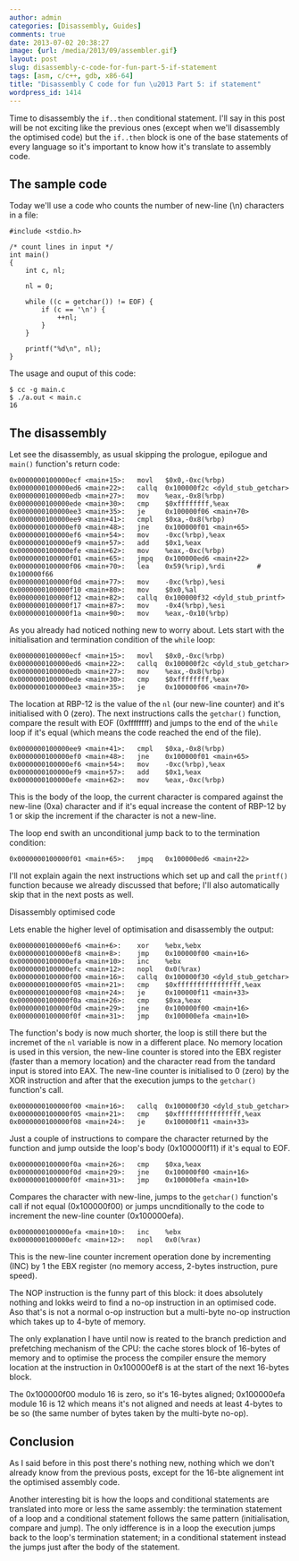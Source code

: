 ```yaml
---
author: admin
categories: [Disassembly, Guides]
comments: true
date: 2013-07-02 20:38:27
image: {url: /media/2013/09/assembler.gif}
layout: post
slug: disassembly-c-code-for-fun-part-5-if-statement
tags: [asm, c/c++, gdb, x86-64]
title: "Disassembly C code for fun \u2013 Part 5: if statement"
wordpress_id: 1414
---
```


Time to disassembly the `if..then` conditional statement. I'll say in this post will be not exciting like the previous ones (except when we'll disassembly the optimised code) but the `if..then` block is one of the base statements of every language so it's important to know how it's translate to assembly code.

<!-- more -->



## The sample code



Today we'll use a code who counts the number of new-line (\n) characters in a file:


    
    
    #include <stdio.h>
        
    /* count lines in input */
    int main()
    {
        int c, nl;
        
        nl = 0;
        
        while ((c = getchar()) != EOF) {
            if (c == '\n') {
                ++nl;
            }
        }
        
        printf("%d\n", nl);
    }
    



The usage and ouput of this code:


    
    
    $ cc -g main.c
    $ ./a.out < main.c
    16
    





## The disassembly



Let see the disassembly, as usual skipping the prologue, epilogue and `main()` function's return code:


    
    
    0x0000000100000ecf <main+15>:	movl   $0x0,-0xc(%rbp)
    0x0000000100000ed6 <main+22>:	callq  0x100000f2c <dyld_stub_getchar>
    0x0000000100000edb <main+27>:	mov    %eax,-0x8(%rbp)
    0x0000000100000ede <main+30>:	cmp    $0xffffffff,%eax
    0x0000000100000ee3 <main+35>:	je     0x100000f06 <main+70>
    0x0000000100000ee9 <main+41>:	cmpl   $0xa,-0x8(%rbp)
    0x0000000100000ef0 <main+48>:	jne    0x100000f01 <main+65>
    0x0000000100000ef6 <main+54>:	mov    -0xc(%rbp),%eax
    0x0000000100000ef9 <main+57>:	add    $0x1,%eax
    0x0000000100000efe <main+62>:	mov    %eax,-0xc(%rbp)
    0x0000000100000f01 <main+65>:	jmpq   0x100000ed6 <main+22>
    0x0000000100000f06 <main+70>:	lea    0x59(%rip),%rdi        # 0x100000f66
    0x0000000100000f0d <main+77>:	mov    -0xc(%rbp),%esi
    0x0000000100000f10 <main+80>:	mov    $0x0,%al
    0x0000000100000f12 <main+82>:	callq  0x100000f32 <dyld_stub_printf>
    0x0000000100000f17 <main+87>:	mov    -0x4(%rbp),%esi
    0x0000000100000f1a <main+90>:	mov    %eax,-0x10(%rbp)
    



As you already had noticed nothing new to worry about. Lets start with the initialisation and termination condition of the `while` loop:


    
    
    0x0000000100000ecf <main+15>:	movl   $0x0,-0xc(%rbp)
    0x0000000100000ed6 <main+22>:	callq  0x100000f2c <dyld_stub_getchar>
    0x0000000100000edb <main+27>:	mov    %eax,-0x8(%rbp)
    0x0000000100000ede <main+30>:	cmp    $0xffffffff,%eax
    0x0000000100000ee3 <main+35>:	je     0x100000f06 <main+70>
    



The location at RBP-12 is the value of the `nl` (our new-line counter) and it's initialised with 0 (zero). The next instructions calls the `getchar()` function, compare the result with EOF (0xffffffff) and jumps to the end of the `while` loop if it's equal (which means the code reached the end of the file).


    
    
    0x0000000100000ee9 <main+41>:	cmpl   $0xa,-0x8(%rbp)
    0x0000000100000ef0 <main+48>:	jne    0x100000f01 <main+65>
    0x0000000100000ef6 <main+54>:	mov    -0xc(%rbp),%eax
    0x0000000100000ef9 <main+57>:	add    $0x1,%eax
    0x0000000100000efe <main+62>:	mov    %eax,-0xc(%rbp)
    



This is the body of the loop, the current character is compared against the new-line (0xa) character and if it's equal increase the content of RBP-12 by 1 or skip the increment if the character is not a new-line.

The loop end swith an unconditional jump back to to the termination condition:


    
    
    0x0000000100000f01 <main+65>:	jmpq   0x100000ed6 <main+22>
    



I'll not explain again the next instructions which set up and call the `printf()` function because we already discussed that before; I'll also automatically skip that in the next posts as well.



Disassembly optimised code



Lets enable the higher level of optimisation and disassembly the output:


    
    
    0x0000000100000ef6 <main+6>:	xor    %ebx,%ebx
    0x0000000100000ef8 <main+8>:	jmp    0x100000f00 <main+16>
    0x0000000100000efa <main+10>:	inc    %ebx
    0x0000000100000efc <main+12>:	nopl   0x0(%rax)
    0x0000000100000f00 <main+16>:	callq  0x100000f30 <dyld_stub_getchar>
    0x0000000100000f05 <main+21>:	cmp    $0xffffffffffffffff,%eax
    0x0000000100000f08 <main+24>:	je     0x100000f11 <main+33>
    0x0000000100000f0a <main+26>:	cmp    $0xa,%eax
    0x0000000100000f0d <main+29>:	jne    0x100000f00 <main+16>
    0x0000000100000f0f <main+31>:	jmp    0x100000efa <main+10>
    



The function's body is now much shorter, the loop is still there but the incremet of the `nl` variable is now in a different place. No memory location is used in this version, the new-line counter is stored into the EBX register (faster than a memory location) and the character read from the tandard input is stored into EAX. The new-line counter is initialised to 0 (zero) by the XOR instruction and after that the execution jumps to the `getchar()` function's call.


    
    
    0x0000000100000f00 <main+16>:	callq  0x100000f30 <dyld_stub_getchar>
    0x0000000100000f05 <main+21>:	cmp    $0xffffffffffffffff,%eax
    0x0000000100000f08 <main+24>:	je     0x100000f11 <main+33>
    

 

Just a couple of instructions to compare the character returned by the function and jump outside the loop's body (0x100000f11) if it's equal to EOF.


    
    
    0x0000000100000f0a <main+26>:	cmp    $0xa,%eax
    0x0000000100000f0d <main+29>:	jne    0x100000f00 <main+16>
    0x0000000100000f0f <main+31>:	jmp    0x100000efa <main+10>
    

 

Compares the character with new-line, jumps to the `getchar()` function's call if not equal (0x100000f00) or jumps uncnditionally to the code to increment the new-line counter (0x100000efa).


    
    
    0x0000000100000efa <main+10>:	inc    %ebx
    0x0000000100000efc <main+12>:	nopl   0x0(%rax)
    

 

This is the new-line counter increment operation done by incrementing (INC) by 1 the EBX register (no memory access, 2-bytes instruction, pure speed). 

The NOP instruction is the funny part of this block: it does absolutely nothing and lokks weird to find a no-op instruction in an optimised code. Aso that's is not a normal o-op instruction but a multi-byte no-op instruction which takes up to 4-byte of memory.

The only explanation I have until now is reated to the branch prediction and prefetching mechanism of the CPU: the cache stores block of 16-bytes of memory and to optimise the process the compiler ensure the memory location at the instruction in 0x100000ef8 is at the start of the next 16-bytes block.

The 0x100000f00 modulo 16 is zero, so it's 16-bytes aligned; 0x100000efa module 16 is 12 which means it's not aligned and needs at least 4-bytes to be so (the same number of bytes taken by the multi-byte no-op). 



## Conclusion



As I said before in this post there's nothing new, nothing which we don't already know from the previous posts, except for the 16-bte alignement int the optimised assembly code. 

Another interesting bit is how the loops and conditional statements are translated into more or less the same assembly: the termination statement of a loop and a conditional statement follows the same pattern (initialisation, compare and jump). The only idfference is in a loop the execution jumps back to the loop's termination statement; in a conditional statement instead the jumps just after the body of the statement. 
